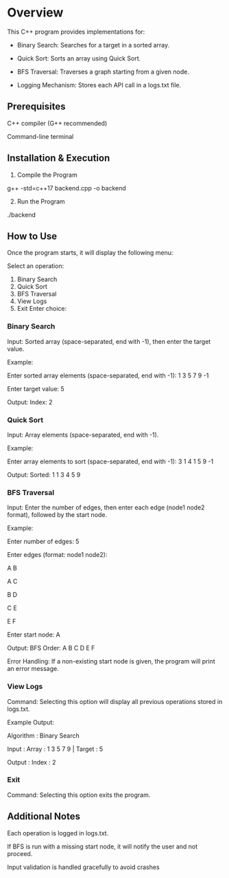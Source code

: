 # Overview

This C++ program provides implementations for:

- Binary Search: Searches for a target in a sorted array.

- Quick Sort: Sorts an array using Quick Sort.

- BFS Traversal: Traverses a graph starting from a given node.

- Logging Mechanism: Stores each API call in a logs.txt file.

## Prerequisites

C++ compiler (G++ recommended)

Command-line terminal

## Installation & Execution

1. Compile the Program

g++ -std=c++17 backend.cpp -o backend

2. Run the Program

./backend

## How to Use

Once the program starts, it will display the following menu:

Select an operation:
1. Binary Search
2. Quick Sort
3. BFS Traversal
4. View Logs
5. Exit
Enter choice:

### Binary Search

Input: Sorted array (space-separated, end with -1), then enter the target value.

Example:

Enter sorted array elements (space-separated, end with -1): 1 3 5 7 9 -1

Enter target value: 5

Output: Index: 2

### Quick Sort

Input: Array elements (space-separated, end with -1).

Example:

Enter array elements to sort (space-separated, end with -1): 3 1 4 1 5 9 -1

Output: Sorted: 1 1 3 4 5 9

### BFS Traversal

Input: Enter the number of edges, then enter each edge (node1 node2 format), followed by the start node.

Example:

Enter number of edges: 5

Enter edges (format: node1 node2):

A B

A C

B D

C E

E F

Enter start node: A

Output: BFS Order: A B C D E F

Error Handling: If a non-existing start node is given, the program will print an error message.

### View Logs

Command: Selecting this option will display all previous operations stored in logs.txt.

Example Output:

Algorithm : Binary Search 

Input : Array : 1 3 5 7 9 | Target : 5

Output : Index : 2

### Exit

Command: Selecting this option exits the program.

## Additional Notes

Each operation is logged in logs.txt.

If BFS is run with a missing start node, it will notify the user and not proceed.

Input validation is handled gracefully to avoid crashes
